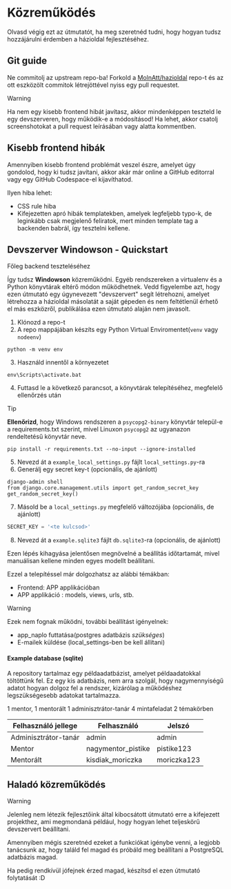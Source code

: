 # Közreműködés

Olvasd végig ezt az útmutatót, ha meg szeretnéd tudni, hogy hogyan tudsz hozzájárulni érdemben a házioldal fejlesztéséhez.

## Git guide
Ne commitolj az upstream repo-ba! Forkold a [MolnAtt/hazioldal](MolnAtt/hazioldal) repo-t és az ott eszközölt commitok létrejöttével nyiss egy pull requestet.

> [!WARNING]
> Ha nem egy kisebb frontend hibát javítasz, akkor mindenképpen teszteld le egy devszerveren, hogy működik-e a módosításod! Ha lehet, akkor csatolj screenshotokat a pull request leírásában vagy alatta kommentben.

## Kisebb frontend hibák
Amennyiben kisebb frontend problémát veszel észre, amelyet úgy gondolod, hogy ki tudsz javítani, akkor akár már online a GitHub editorral vagy egy GitHub Codespace-el kijavíthatod.

Ilyen hiba lehet:
- CSS rule hiba
- Kifejezetten apró hibák templatekben, amelyek legfeljebb typo-k, de leginkább csak megjelenő feliratok, mert minden template tag a backenden babrál, így tesztelni kellene.

## Devszerver Windowson - Quickstart
Főleg backend teszteléséhez

Így tudsz **Windowson** közreműködni. Egyéb rendszereken a virtualenv és a Python könyvtárak eltérő módon működhetnek. Vedd figyelembe azt, hogy ezen útmutató egy úgynevezett "devszervert" segít létrehozni, amelyet létrehozza a házioldal másolatát a saját gépeden és nem feltétlenül érhető el más eszközről, publikálása ezen útmutató alaján nem javasolt.
1. Klónozd a repo-t
2. A repo mappájában készíts egy Python Virtual Enviromentet(`venv` vagy `nodeenv`)
```shell
python -m venv env
```
3. Használd innentől a környezetet
```shell
env\Scripts\activate.bat
```
4. Futtasd le a következő parancsot, a könyvtárak telepítéséhez, megfelelő ellenőrzés után
> [!TIP]
> **Ellenőrizd**, hogy Windows rendszeren a `psycopg2-binary` könyvtár települ-e a requirements.txt szerint, mivel Linuxon `psycopg2` az ugyanazon rendeltetésű könyvtár neve.
```shell
pip install -r requirements.txt --no-input --ignore-installed
```
5. Nevezd át a `example_local_settings.py` fájlt `local_settings.py`-ra
6. Generálj egy secret key-t (opcionális, de ajánlott)
```shell
django-admin shell
from django.core.management.utils import get_random_secret_key
get_random_secret_key()
```
7. Másold be a `local_settings.py` megfelelő változójába (opcionális, de ajánlott)
```py
SECRET_KEY = '<te kulcsod>'
```
8. Nevezd át a `example.sqlite3` fájlt `db.sqlite3`-ra (opcionális, de ajánlott)

Ezen lépés kihagyása jelentősen megnövelné a beállítás időtartamát, mivel manuálisan kellene minden egyes modellt beállítani. 

Ezzel a telepítéssel már dolgozhatsz az alábbi témákban:
- Frontend: APP applikációban
- APP applikáció : models, views, urls, stb.

> [!WARNING]
> Ezek nem fognak működni, további beállítást igényelnek:
> - app_naplo futtatása(postgres adatbázis *szükséges*)
> - E-mailek küldése (local_settings-ben be kell állítani)

#### Example database (sqlite)
A repository tartalmaz egy példaadatbázist, amelyet példaadatokkal töltöttünk fel. Ez egy kis adatbázis, nem arra szolgál, hogy nagymennyiségű adatot hogyan dolgoz fel a rendszer, kizárólag a működéshez legszükségesebb adatokat tartalmazza.

1 mentor, 1 mentorált
1 adminisztrátor-tanár
4 mintafeladat
2 témakörben

| Felhasználó jellege   | Felhasználó        | Jelszó      |
|-----------------------|--------------------|-------------|
| Adminisztrátor-tanár  | admin              | admin       |
| Mentor                | nagymentor_pistike | pistike123  |
| Mentorált             | kisdiak_moriczka   | moriczka123 |

## Haladó közreműködés

>[!WARNING]
> Jelenleg nem létezik fejlesztőink által kibocsátott útmutató erre a kifejezett projekthez, ami megmondaná például, hogy hogyan lehet teljeskörű devszervert beállítani.
>
> Amennyiben mégis szeretnéd ezeket a funkciókat igénybe venni, a legjobb tanácsunk az, hogy találd fel magad és próbáld meg beállítani a PostgreSQL adatbázis magad.
>
> Ha pedig rendkívül jófejnek érzed magad, készítsd el ezen útmutató folytatását :D
